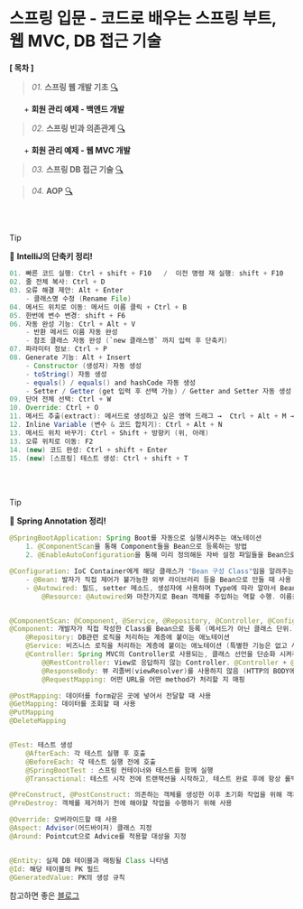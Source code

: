 # 스프링 입문 - 코드로 배우는 스프링 부트, 웹 MVC, DB 접근 기술

**[ 목차 ]**

> *01.* **스프링 웹 개발 기초** [🔍](https://github.com/Kim-SeongSu/Inflearn/blob/main/05.%20%EC%8A%A4%ED%94%84%EB%A7%81%20%EC%9E%85%EB%AC%B8/01.%20%EC%8A%A4%ED%94%84%EB%A7%81%20%EC%9B%B9%20%EA%B0%9C%EB%B0%9C%20%EA%B8%B0%EC%B4%88.md)

ㅤㅤ\+ **회원 관리 예제 - 백엔드 개발** <br>

> *02.* **스프링 빈과 의존관계** [🔍](https://github.com/Kim-SeongSu/Inflearn/blob/main/05.%20%EC%8A%A4%ED%94%84%EB%A7%81%20%EC%9E%85%EB%AC%B8/02.%20%EC%8A%A4%ED%94%84%EB%A7%81%20%EB%B9%88%EA%B3%BC%20%EC%9D%98%EC%A1%B4%EA%B4%80%EA%B3%84.md) 

ㅤㅤ\+  **회원 관리 예제 - 웹 MVC 개발** <br>

> *03.* **스프링 DB 접근 기술** [🔍](https://github.com/Kim-SeongSu/Inflearn/blob/main/05.%20%EC%8A%A4%ED%94%84%EB%A7%81%20%EC%9E%85%EB%AC%B8/03.%20%EC%8A%A4%ED%94%84%EB%A7%81%20DB%20%EC%A0%91%EA%B7%BC%20%EA%B8%B0%EC%88%A0.md) 

> *04.* **AOP** [🔍](https://github.com/Kim-SeongSu/Inflearn/blob/main/05.%20%EC%8A%A4%ED%94%84%EB%A7%81%20%EC%9E%85%EB%AC%B8/04.%20AOP.md)
> 
##

<br>

> [!TIP]
> 🔆 **IntelliJ의 단축키 정리!**

```java
01. 빠른 코드 실행: Ctrl + shift + F10   /  이전 명령 재 실행: shift + F10
02. 줄 전체 복사: Ctrl + D
03. 오류 해결 제안: Alt + Enter
    - 클래스명 수정 (Rename File)
04. 메서드 위치로 이동: 메서드 이름 클릭 + Ctrl + B
05. 한번에 변수 변경: shift + F6
06. 자동 완성 기능: Ctrl + Alt + V
    - 반환 메서드 이름 자동 완성
    - 참조 클래스 자동 완성 (`new 클래스명` 까지 입력 후 단축키)
07. 파라미터 정보: Ctrl + P
08. Generate 기능: Alt + Insert
    - Constructor (생성자) 자동 생성
    - toString() 자동 생성
    - equals() / equals() and hashCode 자동 생성
    - Setter / Getter (get 입력 후 선택 가능) / Getter and Setter 자동 생성
09. 단어 전체 선택: Ctrl + W
10. Override: Ctrl + O
11. 메서드 추출(extract): 메서드로 생성하고 싶은 영역 드래그 →  Ctrl + Alt + M → 메서드 이름 지정
12. Inline Variable (변수 & 코드 합치기): Ctrl + Alt + N
13. 메서드 위치 바꾸기: Ctrl + Shift + 방향키 (위, 아래)
13. 오류 위치로 이동: F2
14. (new) 코드 완성: Ctrl + shift + Enter
15. (new) [스프링] 테스트 생성: Ctrl + shift + T
```
<br><br>


> [!TIP]
> 🔆 **Spring Annotation 정리!**

```java
@SpringBootApplication: Spring Boot를 자동으로 실행시켜주는 애노테이션
    1. @ComponentScan을 통해 Component들을 Bean으로 등록하는 방법
    2. @EnableAutoConfiguration을 통해 미리 정의해둔 자바 설정 파일들을 Bean으로 등록

@Configuration: IoC Container에게 해당 클래스가 "Bean 구성 Class"임을 알려주는 애노테이션 (@Bean이 붙은 메서드를 Bean으로 등록)
    - @Bean: 발자가 직접 제어가 불가능한 외부 라이브러리 등을 Bean으로 만들 때 사용 
    - @Autowired: 필드, setter 메소드, 생성자에 사용하며 Type에 따라 알아서 Bean을 주입해주는 역할. 객체에 대한 의존성을 주입
        @Resource: @Autowired와 마찬가지로 Bean 객체를 주입하는 역할 수행. 이름을 기준으로 연결


@ComponentScan: @Component, @Service, @Repository, @Controller, @Configuration이 붙은 Bean들을 찾아서 Context에 Bean 자동 등록
@Component: 개발자가 직접 작성한 Class를 Bean으로 등록 (메서드가 아닌 클래스 단위. 하위 패키지 까지)
    @Repository: DB관련 로직을 처리하는 계층에 붙이는 애노테이션
    @Service: 비즈니스 로직을 처리하는 계층에 붙이는 애노테이션 (특별한 기능은 없고 사실상 주석의 역할)
    @Controller: Spring MVC의 Controller로 사용되는, 클래스 선언을 단순화 시켜주는 애노테이션. VIEW를 리턴.
        @@RestController: View로 응답하지 않는 Controller. @Controller + @ResponseBody (JSON 형태로 반환 = @ResponseBody 역할도 수행)    
        @ResponseBody: 뷰 리졸버(viewResolver)를 사용하지 않음 (HTTP의 BODY에 문자 내용을 직접 반환, API 사용시 필수)
        @RequestMapping: 어떤 URL을 어떤 method가 처리할 지 매핑

@PostMapping: 데이터를 form같은 곳에 넣어서 전달할 때 사용
@GetMapping: 데이터를 조회할 때 사용
@PutMapping
@DeleteMapping    


@Test: 테스트 생성
    @AfterEach: 각 테스트 실행 후 호출
    @BeforeEach: 각 테스트 실행 전에 호출
    @SpringBootTest : 스프링 컨테이너와 테스트를 함께 실행
    @Transactional: 테스트 시작 전에 트랜잭션을 시작하고, 테스트 완료 후에 항상 롤백

@PreConstruct, @PostConstruct: 의존하는 객체를 생성한 이후 초기화 작업을 위해 객체 생성 전이나 후에 실행해야 할 메서드에 사용
@PreDestroy: 객체를 제거하기 전에 해야할 작업을 수행하기 위해 사용

@Override: 오버라이드할 때 사용
@Aspect: Advisor(어드바이저) 클래스 지정
@Around: Pointcut으로 Advice를 적용할 대상을 지정


@Entity: 실제 DB 테이블과 매핑될 Class 나타냄
@Id: 해당 테이블의 PK 필드
@GeneratedValue: PK의 생성 규칙

```

참고하면 좋은 [블로그](https://velog.io/@rara_kim/Spring-%EC%96%B4%EB%85%B8%ED%85%8C%EC%9D%B4%EC%85%98Annotation)
